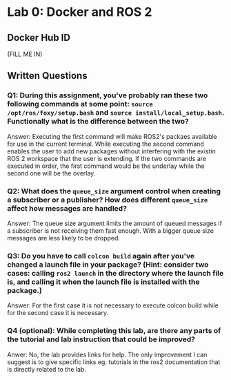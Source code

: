 # Lab 0: Docker and ROS 2

## Docker Hub ID
(FILL ME IN)

## Written Questions

### Q1: During this assignment, you've probably ran these two following commands at some point: ```source /opt/ros/foxy/setup.bash``` and ```source install/local_setup.bash```. Functionally what is the difference between the two?

Answer: Executing the first command will make ROS2's packaes available for use in the current terminal. While executing the second command enables the user to add new packages without interfering with the existin ROS 2 workspace that the user is extending. If the two commands are executed in order, the first command would be the underlay while the second one will be the overlay.

### Q2: What does the ```queue_size``` argument control when creating a subscriber or a publisher? How does different ```queue_size``` affect how messages are handled?

Answer: The queue size argument limits the amount of queued messages if a subscriber is not receiving them fast enough. With a bigger queue size messages are less likely to be dropped. 

### Q3: Do you have to call ```colcon build``` again after you've changed a launch file in your package? (Hint: consider two cases: calling ```ros2 launch``` in the directory where the launch file is, and calling it when the launch file is installed with the package.)

Answer: For the first case it is not necessary to execute colcon build while for the second case it is necessary.

### Q4 (optional): While completing this lab, are there any parts of the tutorial and lab instruction that could be improved?

Anwer: No, the lab provides links for help. The only improvement I can suggest is to give specific links eg. tutorials in the ros2 documentation that is directly related to the lab.
